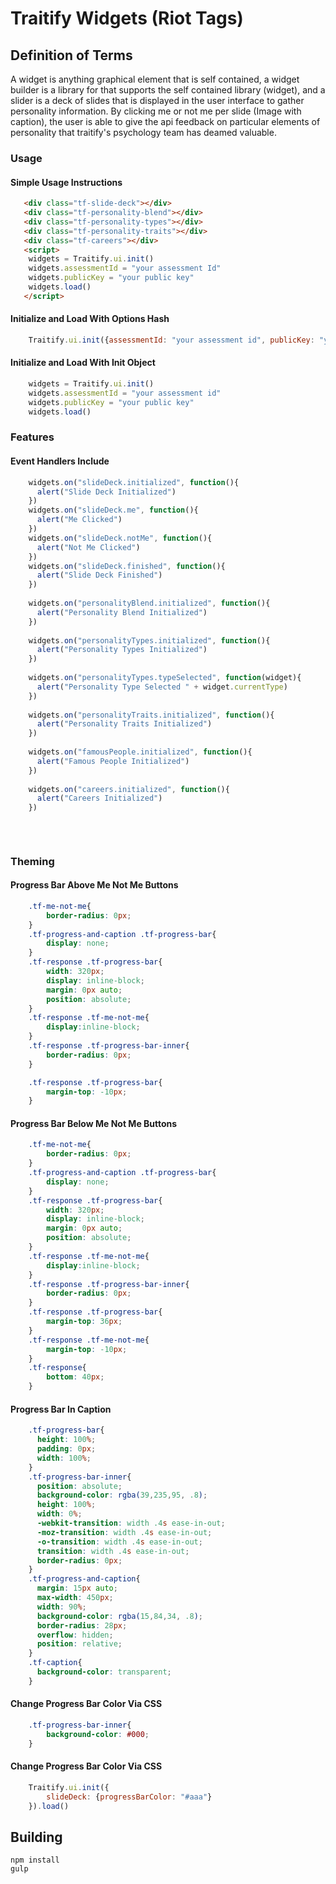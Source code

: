 # Traitify Widgets (Riot Tags)
## Definition of Terms
A widget is anything graphical element that is self contained, a widget builder is a library for that supports the self contained library (widget), and a slider is a deck of slides that is displayed in the user interface to gather personality information. By clicking me or not me per slide (Image with caption), the user is able to give the api feedback on particular elements of personality that traitify's psychology team has deamed valuable.

### Usage
#### Simple Usage Instructions 
```html
   <div class="tf-slide-deck"></div>
   <div class="tf-personality-blend"></div>
   <div class="tf-personality-types"></div>
   <div class="tf-personality-traits"></div>
   <div class="tf-careers"></div>
   <script>
   	widgets = Traitify.ui.init()
   	widgets.assessmentId = "your assessment Id"
   	widgets.publicKey = "your public key"
   	widgets.load()
   </script>
```

#### Initialize and Load With Options Hash
```javascript
    Traitify.ui.init({assessmentId: "your assessment id", publicKey: "your public key"}).load()
```
#### Initialize and Load With Init Object 
```javascript
    widgets = Traitify.ui.init()
    widgets.assessmentId = "your assessment id"
    widgets.publicKey = "your public key"
    widgets.load()
```

### Features

#### Event Handlers Include
```javascript
	widgets.on("slideDeck.initialized", function(){
	  alert("Slide Deck Initialized")
	})
	widgets.on("slideDeck.me", function(){
	  alert("Me Clicked")
	})
	widgets.on("slideDeck.notMe", function(){
	  alert("Not Me Clicked")
	})
	widgets.on("slideDeck.finished", function(){
	  alert("Slide Deck Finished")
	})
    
	widgets.on("personalityBlend.initialized", function(){
	  alert("Personality Blend Initialized")
	})
    
	widgets.on("personalityTypes.initialized", function(){
	  alert("Personality Types Initialized")
	})
	
	widgets.on("personalityTypes.typeSelected", function(widget){
	  alert("Personality Type Selected " + widget.currentType)
	})
	
	widgets.on("personalityTraits.initialized", function(){
	  alert("Personality Traits Initialized")
	})
	
	widgets.on("famousPeople.initialized", function(){
	  alert("Famous People Initialized")
	})
	
	widgets.on("careers.initialized", function(){
	  alert("Careers Initialized")
	})
    
    
    
```
### Theming
#### Progress Bar Above Me Not Me Buttons
```css
	.tf-me-not-me{
		border-radius: 0px;
	}
	.tf-progress-and-caption .tf-progress-bar{
		display: none;
	}
	.tf-response .tf-progress-bar{
		width: 320px;
		display: inline-block;
		margin: 0px auto;
		position: absolute;
	}
	.tf-response .tf-me-not-me{
		display:inline-block;
	}
	.tf-response .tf-progress-bar-inner{
		border-radius: 0px;
	}

	.tf-response .tf-progress-bar{
		margin-top: -10px;
	}
```
#### Progress Bar Below Me Not Me Buttons
```css
	.tf-me-not-me{
		border-radius: 0px;
	}
	.tf-progress-and-caption .tf-progress-bar{
		display: none;
	}
	.tf-response .tf-progress-bar{
		width: 320px;
		display: inline-block;
		margin: 0px auto;
		position: absolute;
	}
	.tf-response .tf-me-not-me{
		display:inline-block;
	}
	.tf-response .tf-progress-bar-inner{
		border-radius: 0px;
	}
	.tf-response .tf-progress-bar{
		margin-top: 36px;
	}
	.tf-response .tf-me-not-me{
		margin-top: -10px;
	}
	.tf-response{
		bottom: 40px;
	}
```
#### Progress Bar In Caption
```css
	.tf-progress-bar{
	  height: 100%;
	  padding: 0px;
	  width: 100%;
	}
	.tf-progress-bar-inner{
	  position: absolute;
	  background-color: rgba(39,235,95, .8);
	  height: 100%;
	  width: 0%;
	  -webkit-transition: width .4s ease-in-out;
	  -moz-transition: width .4s ease-in-out;
	  -o-transition: width .4s ease-in-out;
	  transition: width .4s ease-in-out;
	  border-radius: 0px;
	}
	.tf-progress-and-caption{
	  margin: 15px auto;
	  max-width: 450px;
	  width: 90%;
	  background-color: rgba(15,84,34, .8);
	  border-radius: 28px;
	  overflow: hidden;
	  position: relative;
	}
	.tf-caption{
	  background-color: transparent;
	}
```
#### Change Progress Bar Color Via CSS
```css
	.tf-progress-bar-inner{
		background-color: #000;
	}
```
#### Change Progress Bar Color Via CSS
```javascript
    Traitify.ui.init({
        slideDeck: {progressBarColor: "#aaa"}
    }).load()
```

## Building
    npm install
    gulp
